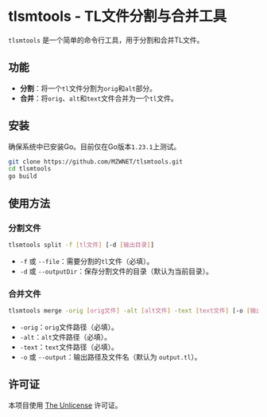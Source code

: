 # tlsmtools - TL文件分割与合并工具

`tlsmtools` 是一个简单的命令行工具，用于分割和合并TL文件。

## 功能

- **分割**：将一个`tl`文件分割为`orig`和`alt`部分。
- **合并**：将`orig`、`alt`和`text`文件合并为一个`tl`文件。

## 安装

确保系统中已安装Go。目前仅在Go版本`1.23.1`上测试。

```bash
git clone https://github.com/MZWNET/tlsmtools.git
cd tlsmtools
go build
```

## 使用方法

### 分割文件

```bash
tlsmtools split -f [tl文件] [-d [输出目录]]
```

- `-f` 或 `--file`：需要分割的`tl`文件（必填）。
- `-d` 或 `--outputDir`：保存分割文件的目录（默认为当前目录）。

### 合并文件

```bash
tlsmtools merge -orig [orig文件] -alt [alt文件] -text [text文件] [-o [输出文件]]
```

- `-orig`：`orig`文件路径（必填）。
- `-alt`：`alt`文件路径（必填）。
- `-text`：`text`文件路径（必填）。
- `-o` 或 `--output`：输出路径及文件名（默认为 `output.tl`）。

## 许可证

本项目使用 [The Unlicense](http://unlicense.org/) 许可证。
